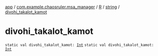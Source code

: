 [app](../../../index.md) / [com.example.chaosruler.msa_manager](../../index.md) / [R](../index.md) / [string](index.md) / [divohi_takalot_kamot](.)

# divohi_takalot_kamot

`static val divohi_takalot_kamot: `[`Int`](https://kotlinlang.org/api/latest/jvm/stdlib/kotlin/-int/index.html)
`static val divohi_takalot_kamot: `[`Int`](https://kotlinlang.org/api/latest/jvm/stdlib/kotlin/-int/index.html)